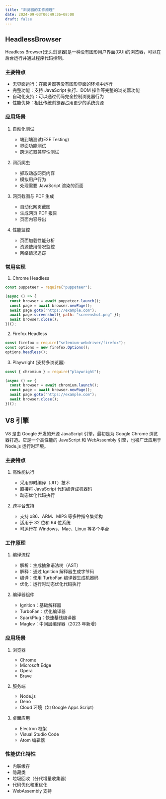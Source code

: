 ```yaml
---
title: "浏览器的工作原理"
date: 2024-09-03T06:49:36+08:00
draft: false
---
```


## HeadlessBrowser

Headless Browser(无头浏览器)是一种没有图形用户界面(GUI)的浏览器，可以在后台运行并通过程序代码控制。

### 主要特点

- 无界面运行：在服务器等没有图形界面的环境中运行
- 完整功能：支持 JavaScript 执行、DOM 操作等完整的浏览器功能
- 自动化支持：可以通过代码完全控制浏览器行为
- 性能优势：相比传统浏览器占用更少的系统资源

### 应用场景

1. 自动化测试

   - 端到端测试(E2E Testing)
   - 界面功能测试
   - 跨浏览器兼容性测试

2. 网页爬虫

   - 抓取动态网页内容
   - 模拟用户行为
   - 处理需要 JavaScript 渲染的页面

3. 网页截图与 PDF 生成

   - 自动化网页截图
   - 生成网页 PDF 报告
   - 页面内容导出

4. 性能监控
   - 页面加载性能分析
   - 资源使用情况监控
   - 网络请求追踪

### 常用实现

1. Chrome Headless

```javascript
const puppeteer = require("puppeteer");

(async () => {
  const browser = await puppeteer.launch();
  const page = await browser.newPage();
  await page.goto("https://example.com");
  await page.screenshot({ path: "screenshot.png" });
  await browser.close();
})();
```

2. Firefox Headless

```javascript
const firefox = require("selenium-webdriver/firefox");
const options = new firefox.Options();
options.headless();
```

3. Playwright (支持多浏览器)

```javascript
const { chromium } = require("playwright");

(async () => {
  const browser = await chromium.launch();
  const page = await browser.newPage();
  await page.goto("https://example.com");
  await browser.close();
})();
```

## V8 引擎

V8 是由 Google 开发的开源 JavaScript 引擎，最初是为 Google Chrome 浏览器打造。它是一个高性能的 JavaScript 和 WebAssembly 引擎，也被广泛应用于 Node.js 运行时环境。

### 主要特点

1. 高性能执行

   - 采用即时编译（JIT）技术
   - 直接将 JavaScript 代码编译成机器码
   - 动态优化代码执行

2. 跨平台支持
   - 支持 x86、ARM、MIPS 等多种指令集架构
   - 适用于 32 位和 64 位系统
   - 可运行在 Windows、Mac、Linux 等多个平台

### 工作原理

1. 编译流程

   - 解析：生成抽象语法树（AST）
   - 解释：通过 Ignition 解释器生成字节码
   - 编译：使用 TurboFan 编译器生成机器码
   - 优化：运行时动态优化代码执行

2. 编译器组件
   - Ignition：基础解释器
   - TurboFan：优化编译器
   - SparkPlug：快速基线编译器
   - Maglev：中间层编译器（2023 年新增）

### 应用场景

1. 浏览器

   - Chrome
   - Microsoft Edge
   - Opera
   - Brave

2. 服务端

   - Node.js
   - Deno
   - Cloud 环境（如 Google Apps Script）

3. 桌面应用
   - Electron 框架
   - Visual Studio Code
   - Atom 编辑器

### 性能优化特性

- 内联缓存
- 隐藏类
- 垃圾回收（分代增量收集器）
- 代码优化和重优化
- WebAssembly 支持
